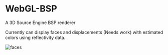 # WebGL-BSP
A 3D Source Engine BSP renderer

Currently can display faces and displacements (Needs work) with estimated colors using reflectivity data.

![faces](https://i.imgur.com/ssqsHpv.png)
